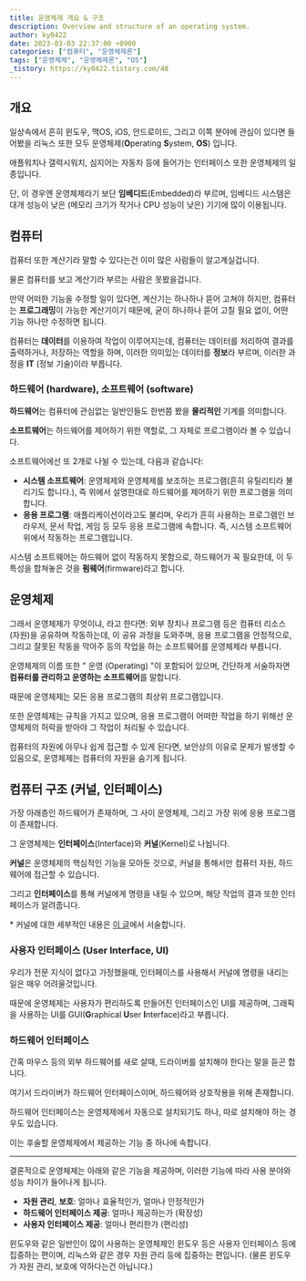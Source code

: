 ```yaml
---
title: 운영체제 개요 & 구조
description: Overview and structure of an operating system.
author: ky0422
date: 2023-03-03 22:37:00 +0900
categories: ["컴퓨터", "운영체제론"]
tags: ["운영체제", "운영체제론", "OS"]
_tistory: https://ky0422.tistory.com/48
---
```


## 개요

일상속에서 흔히 윈도우, 맥OS, iOS, 안드로이드, 그리고 이쪽 분야에 관심이 있다면 들어봤을 리눅스 또한 모두 운영체제(**O**perating **S**ystem, **OS**) 입니다.

애플워치나 갤럭시워치, 심지어는 자동차 등에 들어가는 인터페이스 또한 운영체제의 일종입니다.

단, 이 경우엔 운영체제라기 보단 **임베디드**(Embedded)라 부르며, 임베디드 시스템은 대개 성능이 낮은 (메모리 크기가 작거나 CPU 성능이 낮은) 기기에 많이 이용됩니다.

## 컴퓨터

컴퓨터 또한 계산기라 말할 수 있다는건 이미 많은 사람들이 알고계실겁니다.

물론 컴퓨터를 보고 계산기라 부르는 사람은 못봤을겁니다.

만약 어떠한 기능을 수정할 일이 있다면, 계산기는 하나하나 뜯어 고쳐야 하지만, 컴퓨터는 **프로그래밍**이 가능한 계산기이기 때문에, 굳이 하나하나 뜯어 고칠 필요 없이, 어떤 기능 하나만 수정하면 됩니다.

컴퓨터는 **데이터**를 이용하여 작업이 이루어지는데, 컴퓨터는 데이터를 처리하여 결과를 출력하거나, 저장하는 역할을 하며, 이러한 의미있는 데이터를 **정보**라 부르며, 이러한 과정을 **IT** (정보 기술)이라 부릅니다.

### 하드웨어 (hardware), 소프트웨어 (software)

**하드웨어**는 컴퓨터에 관심없는 일반인들도 한번쯤 봤을 **물리적인** 기계를 의미합니다.

**소프트웨어**는 하드웨어를 제어하기 위한 역할로, 그 자체로 프로그램이라 볼 수 있습니다.

소프트웨어에선 또 2개로 나뉠 수 있는데, 다음과 같습니다:

-   **시스템 소프트웨어**: 운영체제와 운영체제를 보조하는 프로그램(흔히 유틸리티라 불리기도 합니다.), 즉 위에서 설명한대로 하드웨어를 제어하기 위한 프로그램을 의미합니다.
-   **응용 프로그램**: 애플리케이션이라고도 불리며, 우리가 흔히 사용하는 프로그램인 브라우저, 문서 작업, 게임 등 모두 응용 프로그램에 속합니다. 즉, 시스템 소프트웨어 위에서 작동하는 프로그램입니다.

시스템 소프트웨어는 하드웨어 없이 작동하지 못함으로, 하드웨어가 꼭 필요한데, 이 두 특성을 합쳐놓은 것을 **펌웨어**(firmware)라고 합니다.

## 운영체제

그래서 운영체제가 무엇이냐, 라고 한다면: 외부 장치나 프로그램 등은 컴퓨터 리소스 (자원)을 공유하며 작동하는데, 이 공유 과정을 도와주며, 응용 프로그램을 안정적으로, 그리고 잘못된 작동을 막아주 등의 작업을 하는 소프트웨어를 운영체제라 부릅니다.

운영체제의 이름 또한 " 운영 (Operating) "이 포함되어 있으며, 간단하게 서술하자면 **컴퓨터를 관리하고 운영하는 소프트웨어**를 말합니다.

때문에 운영체제는 모든 응용 프로그램의 최상위 프로그램입니다.

또한 운영체제는 규칙을 가지고 있으며, 응용 프로그램이 어떠한 작업을 하기 위해선 운영체제의 허락을 받아야 그 작업이 처리될 수 있습니다.

컴퓨터의 자원에 아무나 쉽게 접근할 수 있게 된다면, 보안상의 이유로 문제가 발생할 수 있음으로, 운영체제는 컴퓨터의 자원을 숨기게 됩니다.

## 컴퓨터 구조 (커널, 인터페이스)

가장 아래층인 하드웨어가 존재하며, 그 사이 운영체제, 그리고 가장 위에 응용 프로그램이 존재합니다.

그 운영체제는 **인터페이스**(Interface)와 **커널**(Kernel)로 나뉩니다.

**커널**은 운영체제의 핵심적인 기능을 모아둔 것으로, 커널을 통해서만 컴퓨터 자원, 하드웨어에 접근할 수 있습니다.

그리고 **인터페이스**를 통해 커널에게 명령을 내릴 수 있으며, 해당 작업의 결과 또한 인터페이스가 알려줍니다.

\* 커널에 대한 세부적인 내용은 [이 글](../kernel)에서 서술합니다.

### 사용자 인터페이스 (User Interface, UI)

우리가 전문 지식이 없다고 가정했을때, 인터페이스를 사용해서 커널에 명령을 내리는 일은 매우 어려울것입니다.

때문에 운영체제는 사용자가 편리하도록 만들어진 인터페이스인 UI를 제공하며, 그래픽을 사용하는 UI를 GUI(**G**raphical **U**ser **I**nterface)라고 부릅니다.

### 하드웨어 인터페이스

간혹 마우스 등의 외부 하드웨어를 새로 살때, 드라이버를 설치해야 한다는 말을 듣곤 합니다.

여기서 드라이버가 하드웨어 인터페이스이며, 하드웨어와 상호작용을 위해 존재합니다.

하드웨어 인터페이스는 운영체제에서 자동으로 설치되기도 하나, 따로 설치해야 하는 경우도 있습니다.

이는 후술할 운영체제에서 제공하는 기능 중 하나에 속합니다.

---

결론적으로 운영체제는 아래와 같은 기능을 제공하며, 이러한 기능에 따라 사용 분야와 성능 차이가 들어나게 됩니다.

-   **자원 관리**, **보호**: 얼마나 효율적인가, 얼마나 안정적인가
-   **하드웨어 인터페이스 제공**: 얼마나 제공하는가 (확장성)
-   **사용자 인터페이스 제공**: 얼마나 편리한가 (편리성)

윈도우와 같은 일반인이 많이 사용하는 운영체제인 윈도우 등은 사용자 인터페이스 등에 집중하는 편이며, 리눅스와 같은 경우 자원 관리 등에 집중하는 편입니다. (물론 윈도우가 자원 관리, 보호에 약하다는건 아닙니다.)
